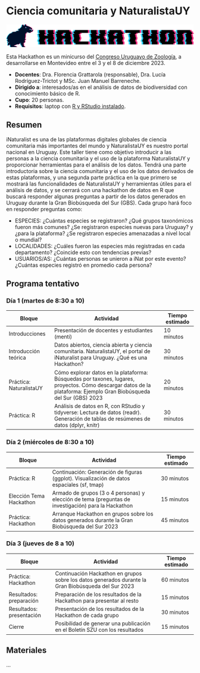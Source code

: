 # Ciencia comunitaria y NaturalistaUY

<img src="img/hackathon_sticker_v.png">

Esta Hackathon es un minicurso del [Congreso Uruguayo de Zoología](https://cuz.szu.org.uy), a desarrollarse en Montevideo entre el 3 y el 8 de diciembre 2023.

  - **Docentes**: Dra. Florencia Grattarola (responsable), Dra. Lucía Rodríguez-Trictot y MSc. Juan Manuel Barreneche.  
  - **Dirigido a**: interesados/as en el análisis de datos de biodiversidad con conocimiento básico de R.  
  - **Cupo**: 20 personas.  
  - **Requisitos**: laptop con [R y RStudio instalado](https://datacarpentry.org/R-ecology-lesson/index.html#install-r-and-rstudio).  

## Resumen 

iNaturalist es una de las plataformas digitales globales de ciencia comunitaria más importantes del mundo y NaturalistaUY es nuestro portal nacional en Uruguay. Este taller tiene como objetivo introducir a las personas a la ciencia comunitaria y el uso de la plataforma NaturalistaUY y proporcionar herramientas para el análisis de los datos. Tendrá una parte introductoria sobre la ciencia comunitaria y el uso de los datos derivados de estas plataformas, y una segunda parte práctica en la que primero se mostrará las funcionalidades de NaturalistaUY y herramientas útiles para el análisis de datos, y se cerrará con una hackathon de datos en R que buscará responder algunas preguntas a partir de los datos generados en Uruguay durante la Gran Biobúsqueda del Sur (GBS). Cada grupo hará foco en responder preguntas como:  

  - ESPECIES: ¿Cuántas especies se registraron? ¿Qué grupos taxonómicos fueron más comunes? ¿Se registraron especies nuevas para Uruguay? y ¿para la plataforma? ¿Se registraron especies amenazadas a nivel local o mundial?  
  - LOCALIDADES: ¿Cuáles fueron las especies más registradas en cada departamento? ¿Coincide esto con tendencias previas?  
  - USUARIOS/AS: ¿Cuántas personas se unieron a iNat por este evento? ¿Cuántas especies registró en promedio cada persona?  

## Programa tentativo

### Día 1 (martes de 8:30 a 10)

| **Bloque** 	| **Actividad** 	| **Tiempo estimado** 	|
|---	|---	|---	|
| Introducciones 	| Presentación de docentes y estudiantes (menti) 	| 10 minutos 	|
| Introducción teórica 	| Datos abiertos, ciencia abierta y ciencia comunitaria. NaturalistaUY, el portal de iNaturalist para Uruguay. ¿Qué es una Hackathon? 	| 30 minutos 	|
| Práctica: NaturalistaUY 	| Cómo explorar datos en la plataforma: Búsquedas por taxones, lugares, proyectos. Cómo descargar datos de la plataforma: Ejemplo Gran Biobúsqueda del Sur (GBS) 2023 	| 20 minutos 	|
| Práctica: R 	| Análisis de datos en R, con RStudio y tidyverse: Lectura de datos (readr). Generación de tablas de resúmenes de datos (dplyr, knitr) 	| 30 minutos 	|

### Día 2 (miércoles de 8:30 a 10)

| **Bloque** 	| **Actividad** 	| **Tiempo estimado** 	|
|---	|---	|---	|
| Práctica: R 	| Continuación: Generación de figuras (ggplot). Visualización de datos espaciales (sf, tmap) 	| 30 minutos 	|
| Elección Tema Hackathon 	| Armado de grupos (3 o 4 personas) y elección de tema (preguntas de investigación) para la Hackathon 	| 15 minutos 	|
| Práctica: Hackathon 	| Arranque Hackathon en grupos sobre los datos generados durante la Gran Biobúsqueda del Sur 2023 	| 45 minutos 	|

### Día 3 (jueves de 8 a 10)

| **Bloque** 	| **Actividad** 	| **Tiempo estimado** 	|
|---	|---	|---	|
| Práctica: Hackathon 	| Continuación Hackathon en grupos sobre los datos generados durante la Gran Biobúsqueda del Sur 2023 	| 60 minutos 	|
| Resultados: preparación 	| Preparación de los resultados de la Hackathon para presentar al resto 	| 15 minutos 	|
| Resultados: presentación 	| Presentación de los resultados de la Hackathon de cada grupo 	| 30 minutos 	|
| Cierre 	| Posibilidad de generar una publicación en el Boletín SZU con los resultados 	| 15 minutos 	|

## Materiales

...
